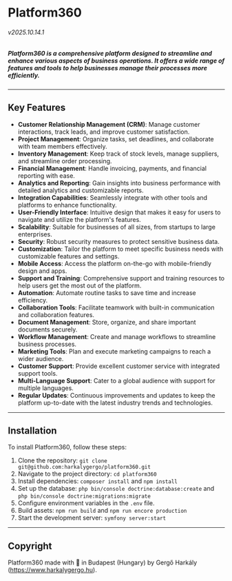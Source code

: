 # Platform360
###### v2025.10.14.1
##### Platform360 is a comprehensive platform designed to streamline and enhance various aspects of business operations. It offers a wide range of features and tools to help businesses manage their processes more efficiently.

---

## Key Features
- **Customer Relationship Management (CRM)**: Manage customer interactions, track leads, and improve customer satisfaction.
- **Project Management**: Organize tasks, set deadlines, and collaborate with team members effectively.
- **Inventory Management**: Keep track of stock levels, manage suppliers, and streamline order processing.
- **Financial Management**: Handle invoicing, payments, and financial reporting with ease.
- **Analytics and Reporting**: Gain insights into business performance with detailed analytics and customizable reports.
- **Integration Capabilities**: Seamlessly integrate with other tools and platforms to enhance functionality.
- **User-Friendly Interface**: Intuitive design that makes it easy for users to navigate and utilize the platform's features.
- **Scalability**: Suitable for businesses of all sizes, from startups to large enterprises.
- **Security**: Robust security measures to protect sensitive business data.
- **Customization**: Tailor the platform to meet specific business needs with customizable features and settings.
- **Mobile Access**: Access the platform on-the-go with mobile-friendly design and apps.
- **Support and Training**: Comprehensive support and training resources to help users get the most out of the platform.
- **Automation**: Automate routine tasks to save time and increase efficiency.
- **Collaboration Tools**: Facilitate teamwork with built-in communication and collaboration features.
- **Document Management**: Store, organize, and share important documents securely.
- **Workflow Management**: Create and manage workflows to streamline business processes.
- **Marketing Tools**: Plan and execute marketing campaigns to reach a wider audience.
- **Customer Support**: Provide excellent customer service with integrated support tools.
- **Multi-Language Support**: Cater to a global audience with support for multiple languages.
- **Regular Updates**: Continuous improvements and updates to keep the platform up-to-date with the latest industry trends and technologies.

---

## Installation
To install Platform360, follow these steps:
1. Clone the repository: `git clone git@github.com:harkalygergo/platform360.git`
2. Navigate to the project directory: `cd platform360`
3. Install dependencies: `composer install` and `npm install`
4. Set up the database: `php bin/console doctrine:database:create` and `php bin/console doctrine:migrations:migrate`
5. Configure environment variables in the `.env` file.
6. Build assets: `npm run build` and `npm run encore production`
7. Start the development server: `symfony server:start`

---

## Copyright

Platform360 made with 💚 in Budapest (Hungary) by Gergő Harkály (https://www.harkalygergo.hu).
